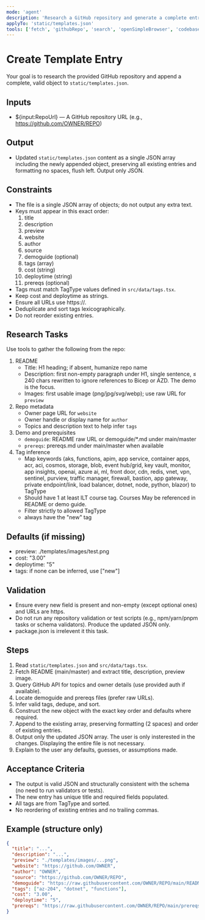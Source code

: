 ```yaml
---
mode: 'agent'
description: 'Research a GitHub repository and generate a complete entry for static/templates.json with validated fields and allowed tags.'
applyTo: 'static/templates.json'
tools: ['fetch', 'githubRepo', 'search', 'openSimpleBrowser', 'codebase', 'editFiles', 'runTasks', 'problems']
---
```

# Create Template Entry

Your goal is to research the provided GitHub repository and append a complete, valid object to `static/templates.json`.

## Inputs
- ${input:RepoUrl} — A GitHub repository URL (e.g., https://github.com/OWNER/REPO)

## Output
- Updated `static/templates.json` content as a single JSON array including the newly appended object, preserving all existing entries and formatting no spaces, flush left. Output only JSON.

## Constraints
- The file is a single JSON array of objects; do not output any extra text.
- Keys must appear in this exact order:
  1. title
  2. description
  3. preview
  4. website
  5. author
  6. source
  7. demoguide (optional)
  8. tags (array)
  9. cost (string)
  10. deploytime (string)
  11. prereqs (optional)
- Tags must match TagType values defined in `src/data/tags.tsx`.
- Keep cost and deploytime as strings.
- Ensure all URLs use https://.
- Deduplicate and sort tags lexicographically.
- Do not reorder existing entries.

## Research Tasks
Use tools to gather the following from the repo:
1. README
   - Title: H1 heading; if absent, humanize repo name
   - Description: first non-empty paragraph under H1, single sentence, ≤ 240 chars rewritten to ignore references to Bicep or AZD. The demo is the focus.
   - Images: first usable image (png/jpg/svg/webp); use raw URL for `preview`
2. Repo metadata
   - Owner page URL for `website`
   - Owner handle or display name for `author`
   - Topics and description text to help infer `tags`
3. Demo and prerequisites
   - `demoguide`: README raw URL or demoguide/*.md under main/master
   - `prereqs`: prereqs.md under main/master when available
4. Tag inference
   - Map keywords (aks, functions, apim, app service, container apps, acr, aci, cosmos, storage, blob, event hub/grid, key vault, monitor, app insights, openai, azure ai, ml, front door, cdn, redis, vnet, vpn, sentinel, purview, traffic manager, firewall, bastion, app gateway, private endpoint/link, load balancer, dotnet, node, python, blazor) to TagType
   - Should have 1 at least ILT course tag. Courses May be referenced in README or demo guide.
   - Filter strictly to allowed TagType
   - always have the "new" tag

## Defaults (if missing)
- preview: ./templates/images/test.png
- cost: "3.00"
- deploytime: "5"
- tags: if none can be inferred, use ["new"]

## Validation
- Ensure every new field is present and non-empty (except optional ones) and URLs are https.
- Do not run any repository validation or test scripts (e.g., npm/yarn/pnpm tasks or schema validators). Produce the updated JSON only.
- package.json is irrelevent it this task. 

## Steps
1. Read `static/templates.json` and `src/data/tags.tsx`.
2. Fetch README (main/master) and extract title, description, preview image.
3. Query GitHub API for topics and owner details (use provided auth if available).
4. Locate demoguide and prereqs files (prefer raw URLs).
5. Infer valid tags, dedupe, and sort.
6. Construct the new object with the exact key order and defaults where required.
7. Append to the existing array, preserving formatting (2 spaces) and order of existing entries.
8. Output only the updated JSON array. The user is only insterested in the changes. Displaying the entire file is not necessary.
9. Explain to the user any defaults, guesses, or assumptions made.

## Acceptance Criteria
- The output is valid JSON and structurally consistent with the schema (no need to run validators or tests).
- The new entry has unique title and required fields populated.
- All tags are from TagType and sorted.
- No reordering of existing entries and no trailing commas.

## Example (structure only)
```json
{
  "title": "...",
  "description": "...",
  "preview": "./templates/images/...png",
  "website": "https://github.com/OWNER",
  "author": "OWNER",
  "source": "https://github.com/OWNER/REPO",
  "demoguide": "https://raw.githubusercontent.com/OWNER/REPO/main/README.md",
  "tags": ["az-204", "dotnet", "functions"],
  "cost": "3.00",
  "deploytime": "5",
  "prereqs": "https://raw.githubusercontent.com/OWNER/REPO/main/prereqs.md"
}
```
